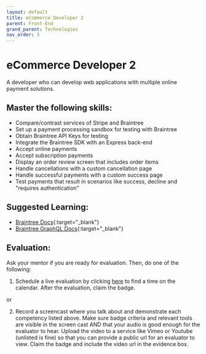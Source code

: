 ```yaml
---
layout: default
title: eCommerce Developer 2
parent: Front-End
grand_parent: Technologies
nav_order: 3
---
```

# eCommerce Developer 2

A developer who can develop web applications with multiple online payment solutions.

## Master the following skills:

- Compare/contrast services of Stripe and Braintree
- Set up a payment processing sandbox for testing with Braintree
- Obtain Braintree API Keys for testing
- Integrate the Braintree SDK with an Express back-end
- Accept online payments
- Accept subscription payments
- Display an order review screen that includes order items
- Handle cancellations with a custom cancellation page
- Handle successful payments with a custom success page
- Test payments that result in scenarios like success, decline and "requires authentication"

## Suggested Learning:

- [Braintree Docs](https://developers.braintreepayments.com){:target="\_blank"}
- [Braintree GraphQL Docs](https://graphql.braintreepayments.com){:target="\_blank"}

## Evaluation:

Ask your mentor if you are ready for evaluation. Then, do one of the following:

1. Schedule a live evaluation by clicking [here](https://api.logro.io/widget/appointment/codex-evals/full-stack) to find a time on the calendar. After the evaluation, claim the badge.

or

2. Record a screencast where you talk about and demonstrate each competency listed above. Make sure badge criteria and relevant tools are visible in the screen cast AND that your audio is good enough for the evaluator to hear. Upload the video to a service like Vimeo or Youtube (unlisted is fine) so that you can provide a public url for an evaluator to view. Claim the badge and include the video url in the evidence box.
